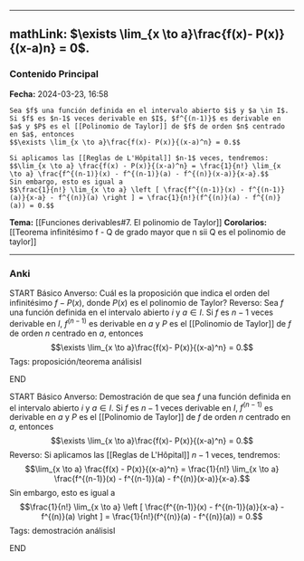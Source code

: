 
---
mathLink: $\exists \lim_{x \to a}\frac{f(x)- P(x)}{(x-a)n} = 0$.
---
### Contenido Principal

**Fecha:** 2024-03-23, 16:58

```ad-proposition
Sea $f$ una función definida en el intervalo abierto $i$ y $a \in I$. Si $f$ es $n-1$ veces derivable en $I$, $f^{(n-1)}$ es derivable en $a$ y $P$ es el [[Polinomio de Taylor]] de $f$ de orden $n$ centrado en $a$, entonces
$$\exists \lim_{x \to a}\frac{f(x)- P(x)}{(x-a)^n} = 0.$$
```


```ad-proof
Si aplicamos las [[Reglas de L'Hôpital]] $n-1$ veces, tendremos:
$$\lim_{x \to a} \frac{f(x) - P(x)}{(x-a)^n} = \frac{1}{n!} \lim_{x \to a} \frac{f^{(n-1)}(x) - f^{(n-1)}(a) - f^{(n)}(x-a)}{x-a}.$$
Sin embargo, esto es igual a
$$\frac{1}{n!} \lim_{x \to a} \left [ \frac{f^{(n-1)}(x) - f^{(n-1)}(a)}{x-a} - f^{(n)}(a) \right ] = \frac{1}{n!}(f^{(n)}(a) - f^{(n)}(a)) = 0.$$
```

**Tema:** [[Funciones derivables#7. El polinomio de Taylor]]
**Corolarios:** [[Teorema infinitésimo f - Q de grado mayor que n sii Q es el polinomio de taylor]]

---
### Anki

START
Básico
Anverso: Cuál es la proposición que indica el orden del infinitésimo $f - P(x)$, donde $P(x)$ es el polinomio de Taylor?
Reverso: Sea $f$ una función definida en el intervalo abierto $i$ y $a \in I$. Si $f$ es $n-1$ veces derivable en $I$, $f^{(n-1)}$ es derivable en $a$ y $P$ es el [[Polinomio de Taylor]] de $f$ de orden $n$ centrado en $a$, entonces
$$\exists \lim_{x \to a}\frac{f(x)- P(x)}{(x-a)^n} = 0.$$
Tags: proposición/teorema análisisI
<!--ID: 1713093069981-->
END

START
Básico
Anverso: Demostración de que sea $f$ una función definida en el intervalo abierto $i$ y $a \in I$. Si $f$ es $n-1$ veces derivable en $I$, $f^{(n-1)}$ es derivable en $a$ y $P$ es el [[Polinomio de Taylor]] de $f$ de orden $n$ centrado en $a$, entonces
$$\exists \lim_{x \to a}\frac{f(x)- P(x)}{(x-a)^n} = 0.$$
Reverso: Si aplicamos las [[Reglas de L'Hôpital]] $n-1$ veces, tendremos:
$$\lim_{x \to a} \frac{f(x) - P(x)}{(x-a)^n} = \frac{1}{n!} \lim_{x \to a} \frac{f^{(n-1)}(x) - f^{(n-1)}(a) - f^{(n)}(x-a)}{x-a}.$$
Sin embargo, esto es igual a
$$\frac{1}{n!} \lim_{x \to a} \left [ \frac{f^{(n-1)}(x) - f^{(n-1)}(a)}{x-a} - f^{(n)}(a) \right ] = \frac{1}{n!}(f^{(n)}(a) - f^{(n)}(a)) = 0.$$
Tags: demostración análisisI
<!--ID: 1713093069986-->
END